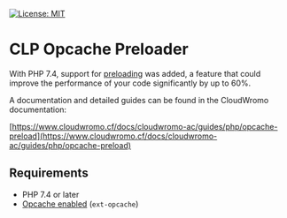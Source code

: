 [![License: MIT](https://img.shields.io/badge/License-MIT-yellow.svg)](https://opensource.org/licenses/MIT)

# CLP Opcache Preloader

With PHP 7.4, support for [preloading](https://www.php.net/manual/en/opcache.configuration.php#ini.opcache.preload) was added, a feature that could improve the performance of your code significantly by up to 60%.

A documentation and detailed guides can be found in the CloudWromo documentation:

[https://www.cloudwromo.cf/docs/cloudwromo-ac/guides/php/opcache-preload](https://www.cloudwromo.cf/docs/cloudwromo-ac/guides/php/opcache-preload)

## Requirements

* PHP 7.4 or later
* [Opcache enabled](https://www.php.net/manual/en/book.opcache.php) (`ext-opcache`)